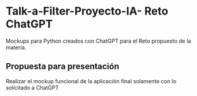 # Talk-a-Filter-Proyecto-IA- Reto ChatGPT

Mockups para Python creados con ChatGPT para el Reto propuesto de la materia.

## Propuesta para presentación

Realizar el mockup funcional de la aplicación final solamente con lo solicitado a ChatGPT
